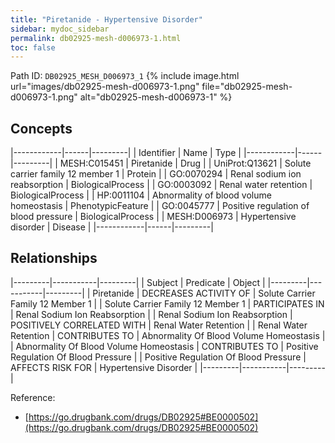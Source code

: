 ```yaml
---
title: "Piretanide - Hypertensive Disorder"
sidebar: mydoc_sidebar
permalink: db02925-mesh-d006973-1.html
toc: false 
---
```



Path ID: `DB02925_MESH_D006973_1`
{% include image.html url="images/db02925-mesh-d006973-1.png" file="db02925-mesh-d006973-1.png" alt="db02925-mesh-d006973-1" %}

## Concepts

|------------|------|---------|
| Identifier | Name | Type    |
|------------|------|---------|
| MESH:C015451 | Piretanide | Drug |
| UniProt:Q13621 | Solute carrier family 12 member 1 | Protein |
| GO:0070294 | Renal sodium ion reabsorption | BiologicalProcess |
| GO:0003092 | Renal water retention | BiologicalProcess |
| HP:0011104 | Abnormality of blood volume homeostasis | PhenotypicFeature |
| GO:0045777 | Positive regulation of blood pressure | BiologicalProcess |
| MESH:D006973 | Hypertensive disorder | Disease |
|------------|------|---------|

## Relationships

|---------|-----------|---------|
| Subject | Predicate | Object  |
|---------|-----------|---------|
| Piretanide | DECREASES ACTIVITY OF | Solute Carrier Family 12 Member 1 |
| Solute Carrier Family 12 Member 1 | PARTICIPATES IN | Renal Sodium Ion Reabsorption |
| Renal Sodium Ion Reabsorption | POSITIVELY CORRELATED WITH | Renal Water Retention |
| Renal Water Retention | CONTRIBUTES TO | Abnormality Of Blood Volume Homeostasis |
| Abnormality Of Blood Volume Homeostasis | CONTRIBUTES TO | Positive Regulation Of Blood Pressure |
| Positive Regulation Of Blood Pressure | AFFECTS RISK FOR | Hypertensive Disorder |
|---------|-----------|---------|

Reference: 
  - [https://go.drugbank.com/drugs/DB02925#BE0000502](https://go.drugbank.com/drugs/DB02925#BE0000502)
